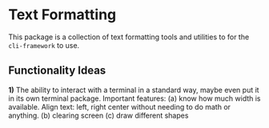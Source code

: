 # Text Formatting
This package is a collection of text formatting tools and utilities to for the
`cli-framework` to use.

## Functionality Ideas
**1)** The ability to interact with a terminal in a standard way, maybe even put it
in its own terminal package. Important features: (a) know how much width is
available. Align text: left, right center without needing to do math or
anything. (b) clearing screen (c) draw different shapes 
